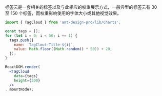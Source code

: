 
标签云是一套相关的标签以及与此相应的权重展示方式，一般典型的标签云有 30 至 150 个标签，而权重影响使用的字体大小或其他视觉效果。

````jsx
import { TagCloud } from 'ant-design-pro/lib/Charts';

const tags = [];
for (let i = 0; i < 50; i += 1) {
  tags.push({
    name: `TagClout-Title-${i}`,
    value: Math.floor((Math.random() * 50)) + 20,
  });
}

ReactDOM.render(
  <TagCloud
    data={tags}
    height={200}
  />
, mountNode);
````
